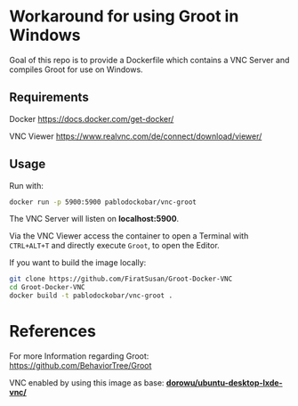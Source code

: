 # Workaround for using Groot in Windows

Goal of this repo is to provide a Dockerfile which contains a VNC Server and compiles Groot for use on Windows.

## Requirements
Docker https://docs.docker.com/get-docker/

VNC Viewer https://www.realvnc.com/de/connect/download/viewer/

## Usage
Run with:
```sh
docker run -p 5900:5900 pablodockobar/vnc-groot
```
The VNC Server will listen on **localhost:5900**.

Via the VNC Viewer access the container to open a Terminal with `CTRL+ALT+T` and directly execute `Groot`, to open the Editor.

If you want to build the image locally:
```sh
git clone https://github.com/FiratSusan/Groot-Docker-VNC
cd Groot-Docker-VNC
docker build -t pablodockobar/vnc-groot .
```

# References

For more Information regarding Groot:
https://github.com/BehaviorTree/Groot

VNC enabled by using this image as base: [**dorowu/ubuntu-desktop-lxde-vnc/**](https://hub.docker.com/r/dorowu/ubuntu-desktop-lxde-vnc/)